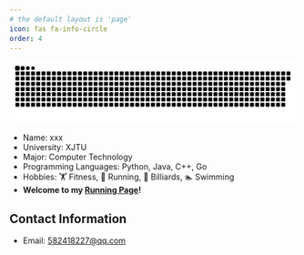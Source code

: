 ```yaml
---
# the default layout is 'page'
icon: fas fa-info-circle
order: 4
---
```


![MiaoHN's github activity graph](https://raw.githubusercontent.com/MiaoHN/MiaoHN/output/github-contribution-grid-snake.svg)

- Name: xxx
- University: XJTU
- Major: Computer Technology
- Programming Languages: Python, Java, C++, Go
- Hobbies: 🏋️ Fitness, 🏃 Running, 🎱 Billiards, 🏊 Swimming
- **Welcome to my [Running Page](https://miaohn.github.io/running_page)!** 

## Contact Information

- Email: <582418227@qq.com>

